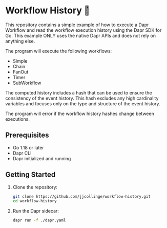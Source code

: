 # Workflow History 📜
This repository contains a simple example of how to execute a Dapr Workflow and read the workflow execution history using the Dapr SDK for Go. This example ONLY uses the native Dapr APIs and does not rely on anything else.

The program will execute the following workflows:
- Simple
- Chain
- FanOut
- Timer
- SubWorkflow

The computed history includes a hash that can be used to ensure the consistency of the event history. This hash excludes any high cardinality variables and focuses only
on the type and structure of the event history.

The program will error if the workflow history hashes change between executions.

## Prerequisites

- Go 1.18 or later
- Dapr CLI
- Dapr initialized and running

## Getting Started

1. Clone the repository:

   ```bash
   git clone https://github.com/jjcollinge/workflow-history.git
   cd workflow-history
   ```

2. Run the Dapr sidecar:

   ```bash
   dapr run -f ./dapr.yaml
   ```
